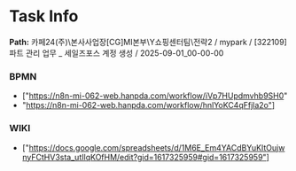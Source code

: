 # Task Info

**Path:** 카페24(주)\본사사업장\[CG]MI본부\Y쇼핑센터팀\전략2 / mypark / [322109] 파트 관리 업무 _ 세일즈포스 계정 생성 / 2025-09-01_00-00-00

### BPMN
- ["https://n8n-mi-062-web.hanpda.com/workflow/iVp7HUpdmvhb9SH0"
- "https://n8n-mi-062-web.hanpda.com/workflow/hnlYoKC4qFfjla2o"]

### WIKI
- ["https://docs.google.com/spreadsheets/d/1M6E_Em4YACdBYuKItOujwnyFCtHV3sta_utIlqKOfHM/edit?gid=1617325959#gid=1617325959"]

